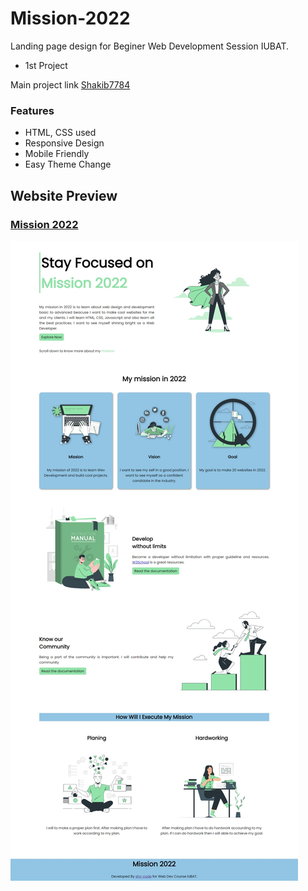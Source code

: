 # Mission-2022
Landing page design for Beginer Web Development Session IUBAT.
- 1st Project

Main project link [Shakib7784](https://github.com/Shakib7784/Assignment1)

### Features
- HTML, CSS used
- Responsive Design
- Mobile Friendly
- Easy Theme Change

## Website Preview
### [Mission 2022](#)
![Mission 2022](./website-preview.jpeg)
